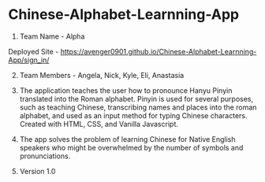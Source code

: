 # Chinese-Alphabet-Learnning-App

1. Team Name - Alpha

Deployed Site - https://avenger0901.github.io/Chinese-Alphabet-Learnning-App/sign_in/

2. Team Members - Angela, Nick, Kyle, Eli, Anastasia

3. The application teaches the user how to pronounce Hanyu Pinyin translated into the Roman alphabet.  Pinyin is used for several purposes, such as teaching Chinese, transcribing names and places into the roman alphabet, and used as an input method for typing Chinese characters.  Created with HTML, CSS, and Vanilla Javascript.

4. The app solves the problem of learning Chinese for Native English speakers who might be overwhelmed by the number of symbols and pronunciations.

5. Version 1.0

